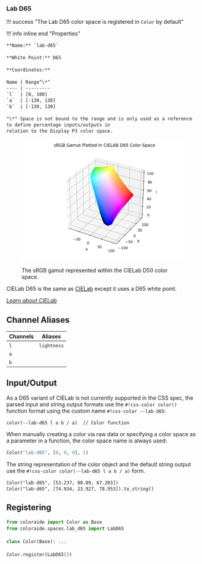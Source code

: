 ### Lab D65

!!! success "The Lab D65 color space is registered in `Color` by default"

<div class="info-container" markdown>
!!! info inline end "Properties"

    **Name:** `lab-d65`

    **White Point:** D65

    **Coordinates:**

    Name | Range^\*^
    ---- | ---------
    `l`  | [0, 100]
    `a`  | [-130, 130]
    `b`  | [-130, 130]

    ^\*^ Space is not bound to the range and is only used as a reference to define percentage inputs/outputs in
    relation to the Display P3 color space.

<figure markdown>

![CIELab D65 3D](../images/lab-d65-3d.png)

<figcaption markdown>
The sRGB gamut represented within the CIELab D50 color space.
</figcaption>
</figure>

CIELab D65 is the same as [CIELab](./lab.md) except it uses a D65 white point.

_[Learn about CIELab](https://en.wikipedia.org/wiki/CIELab_color_space)_
</div>

## Channel Aliases

Channels | Aliases
-------- | -------
`l`      | `lightness`
`a`      |
`b`      |

## Input/Output

As a D65 variant of CIELab is not currently supported in the CSS spec, the parsed input and string output
formats use the `#!css-color color()` function format using the custom name `#!css-color --lab-d65`:

```css-color
color(--lab-d65 l a b / a)  // Color function
```

When manually creating a color via raw data or specifying a color space as a parameter in a function, the color
space name is always used:

```py
Color("lab-d65", [0, 0, 0], 1)
```

The string representation of the color object and the default string output use the
`#!css-color color(--lab-d65 l a b / a)` form.

```playground
Color("lab-d65", [53.237, 80.09, 67.203])
Color("lab-d65", [74.934, 23.927, 78.953]).to_string()
```

## Registering

```py
from coloraide import Color as Base
from coloraide.spaces.lab_d65 import LabD65

class Color(Base): ...

Color.register(LabD65())
```
